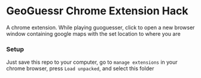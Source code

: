 # GeoGuessr Chrome Extension Hack
A chrome extension. While playing guoguesser, click to open a new browser window containing google maps with the set location to where you are


### Setup
Just save this repo to your computer, go to `manage extensions` in your chrome browser, press `Load unpacked`, and select this folder
